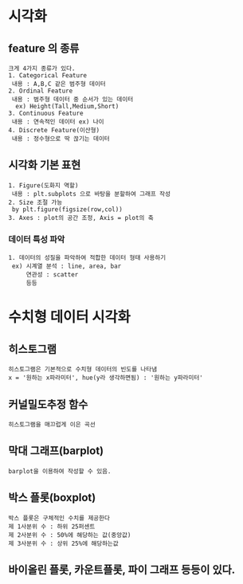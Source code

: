 # 시각화

## feature 의 종류
    크게 4가지 종류가 있다.
    1. Categorical Feature
     내용 : A,B,C 같은 범주형 데이터
    2. Ordinal Feature
     내용 : 범주형 데이터 중 순서가 있는 데이터
      ex) Height(Tall,Medium,Short)
    3. Continuous Feature
     내용 : 연속적인 데이터 ex) 나이
    4. Discrete Feature(이산형)
     내용 : 정수형으로 딱 끊기는 데이터
     
## 시각화 기본 표현
    1. Figure(도화지 역할)
     내용 : plt.subplots 으로 바탕을 분할하여 그래프 작성
    2. Size 조절 가능 
     by plt.figure(figsize(row,col))
    3. Axes : plot의 공간 조정, Axis = plot의 축
    
### 데이터 특성 파악
    1. 데이터의 성질을 파악하여 적합한 데이터 형태 사용하기
     ex) 시계열 분석 : line, area, bar
         연관성 : scatter
         등등
  
# 수치형 데이터 시각화

## 히스토그램 
    히스토그램은 기본적으로 수치형 데이터의 빈도를 나타냄
    x = '원하는 x파라미터', hue(y라 생각하면됨) : '원하는 y파라미터'
    
## 커널밀도추정 함수
    히스토그램을 매끄럽게 이은 곡선

## 막대 그래프(barplot)
    barplot을 이용하여 작성할 수 있음. 

## 박스 플롯(boxplot)
    박스 플롯은 구체적인 수치를 제공한다
    제 1사분위 수 : 하위 25퍼센트
    제 2사분위 수 : 50%에 해당하는 값(중앙값)
    제 3사분위 수 : 상위 25%에 해당하는값
 ## 바이올린 플롯, 카운트플롯, 파이 그래프 등등이 있다. 
